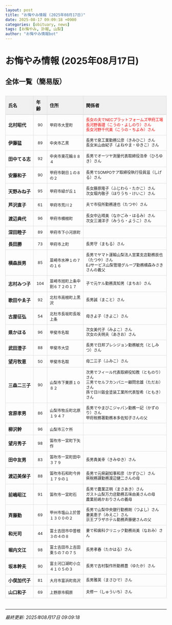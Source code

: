 ```yaml
---
layout: post
title: "お悔やみ情報 (2025年08月17日)"
date: 2025-08-17 09:09:18 +0900
categories: [obituary, news]
tags: [お悔やみ, 訃報, 山梨]
author: "お悔やみ情報bot"
---
```


<style>
@media (max-width: 768px) {
  .compact-table { font-size: 12px; }
  .compact-table th, .compact-table td { padding: 4px !important; }
  .responsive-table { overflow-x: auto; -webkit-overflow-scrolling: touch; }
  table { min-width: auto !important; }
}
</style>

# お悔やみ情報 (2025年08月17日)

## 全体一覧（簡易版）

<div class="responsive-table" style="overflow-x: auto; max-width: 100%; margin-bottom: 20px;">
<table class="compact-table" style="width: 100%; border-collapse: collapse; font-size: 14px; min-width: 300px;">
<thead>
<tr style="background-color: #f0f0f0; border-bottom: 2px solid #ddd;">
<th style="padding: 8px; text-align: left; border: 1px solid #ddd; font-weight: bold;">氏名</th>
<th style="padding: 8px; text-align: left; border: 1px solid #ddd; font-weight: bold;">年齢</th>
<th style="padding: 8px; text-align: left; border: 1px solid #ddd; font-weight: bold;">住所</th>
<th style="padding: 8px; text-align: left; border: 1px solid #ddd; font-weight: bold;">関係者</th>
</tr>
</thead>
<tbody>
<tr style="border-bottom: 1px solid #eee;">
<td style="padding: 8px; border: 1px solid #ddd; font-weight: bold; white-space: nowrap;">北村昭代</td>
<td style="padding: 8px; border: 1px solid #ddd; text-align: center; font-size: 12px;">90</td>
<td style="padding: 8px; border: 1px solid #ddd; font-size: 12px;">甲府市大里町</td>
<td style="color: red; padding: 8px; border: 1px solid #ddd; font-size: 12px; line-height: 1.3; white-space: normal;">長女の夫でNECプラットフォームズ甲府工場長河野善謹（こうの・よしのり）さん<br>長女河野千代美（こうの・ちよみ）さん</td>
</tr>
<tr style="border-bottom: 1px solid #eee;">
<td style="padding: 8px; border: 1px solid #ddd; font-weight: bold; white-space: nowrap;">伊藤猛</td>
<td style="padding: 8px; border: 1px solid #ddd; text-align: center; font-size: 12px;">89</td>
<td style="padding: 8px; border: 1px solid #ddd; font-size: 12px;">中央市乙黒</td>
<td style="padding: 8px; border: 1px solid #ddd; font-size: 12px; line-height: 1.3; white-space: normal;">長男で泉工業勤務公彦（きみひこ）さん<br>長女米山由紀子（よねやま・ゆきこ）さん</td>
</tr>
<tr style="border-bottom: 1px solid #eee;">
<td style="padding: 8px; border: 1px solid #ddd; font-weight: bold; white-space: nowrap;">田中てる志</td>
<td style="padding: 8px; border: 1px solid #ddd; text-align: center; font-size: 12px;">92</td>
<td style="padding: 8px; border: 1px solid #ddd; font-size: 12px;">中央市東花輪８８４</td>
<td style="padding: 8px; border: 1px solid #ddd; font-size: 12px; line-height: 1.3; white-space: normal;">長男でオーツヤ測量代表取締役浩幸（ひろゆき）さん</td>
</tr>
<tr style="border-bottom: 1px solid #eee;">
<td style="padding: 8px; border: 1px solid #ddd; font-weight: bold; white-space: nowrap;">安藤和子</td>
<td style="padding: 8px; border: 1px solid #ddd; text-align: center; font-size: 12px;">90</td>
<td style="padding: 8px; border: 1px solid #ddd; font-size: 12px;">甲府市朝日１の８の２</td>
<td style="padding: 8px; border: 1px solid #ddd; font-size: 12px; line-height: 1.3; white-space: normal;">長男でSOMPOケア取締役執行役員滋（しげる）さん</td>
</tr>
<tr style="border-bottom: 1px solid #eee;">
<td style="padding: 8px; border: 1px solid #ddd; font-weight: bold; white-space: nowrap;">天野みね子</td>
<td style="padding: 8px; border: 1px solid #ddd; text-align: center; font-size: 12px;">95</td>
<td style="padding: 8px; border: 1px solid #ddd; font-size: 12px;">甲府市緑が丘１</td>
<td style="padding: 8px; border: 1px solid #ddd; font-size: 12px; line-height: 1.3; white-space: normal;">長女藤原隆子（ふじわら・たかこ）さん<br>次女堀内敬子（ほりうち・けいこ）さん</td>
</tr>
<tr style="border-bottom: 1px solid #eee;">
<td style="padding: 8px; border: 1px solid #ddd; font-weight: bold; white-space: nowrap;">芦沢直子</td>
<td style="padding: 8px; border: 1px solid #ddd; text-align: center; font-size: 12px;">61</td>
<td style="padding: 8px; border: 1px solid #ddd; font-size: 12px;">甲府市荒川２</td>
<td style="padding: 8px; border: 1px solid #ddd; font-size: 12px; line-height: 1.3; white-space: normal;">夫で市役所勤務達也（たつや）さん</td>
</tr>
<tr style="border-bottom: 1px solid #eee;">
<td style="padding: 8px; border: 1px solid #ddd; font-weight: bold; white-space: nowrap;">渡辺典代</td>
<td style="padding: 8px; border: 1px solid #ddd; text-align: center; font-size: 12px;">96</td>
<td style="padding: 8px; border: 1px solid #ddd; font-size: 12px;">甲府市横根町</td>
<td style="padding: 8px; border: 1px solid #ddd; font-size: 12px; line-height: 1.3; white-space: normal;">長女中込晴美（なかごみ・はるみ）さん<br>次女三浦洋子（みうら・ようこ）さん</td>
</tr>
<tr style="border-bottom: 1px solid #eee;">
<td style="padding: 8px; border: 1px solid #ddd; font-weight: bold; white-space: nowrap;">深田睦子</td>
<td style="padding: 8px; border: 1px solid #ddd; text-align: center; font-size: 12px;">89</td>
<td style="padding: 8px; border: 1px solid #ddd; font-size: 12px;">甲府市下小河原町</td>
<td style="padding: 8px; border: 1px solid #ddd; font-size: 12px; line-height: 1.3; white-space: normal;"></td>
</tr>
<tr style="border-bottom: 1px solid #eee;">
<td style="padding: 8px; border: 1px solid #ddd; font-weight: bold; white-space: nowrap;">長田勝</td>
<td style="padding: 8px; border: 1px solid #ddd; text-align: center; font-size: 12px;">73</td>
<td style="padding: 8px; border: 1px solid #ddd; font-size: 12px;">甲府市上町</td>
<td style="padding: 8px; border: 1px solid #ddd; font-size: 12px; line-height: 1.3; white-space: normal;">長男守（まもる）さん</td>
</tr>
<tr style="border-bottom: 1px solid #eee;">
<td style="padding: 8px; border: 1px solid #ddd; font-weight: bold; white-space: nowrap;">横森辰男</td>
<td style="padding: 8px; border: 1px solid #ddd; text-align: center; font-size: 12px;">85</td>
<td style="padding: 8px; border: 1px solid #ddd; font-size: 12px;">韮崎市水神１の７の１６</td>
<td style="padding: 8px; border: 1px solid #ddd; font-size: 12px; line-height: 1.3; white-space: normal;">長男でヤマト運輸山梨法人営業支店勤務辰也（たつや）さん<br>EJサービス山梨管理グループ勤務横森みさきさんの義父</td>
</tr>
<tr style="border-bottom: 1px solid #eee;">
<td style="padding: 8px; border: 1px solid #ddd; font-weight: bold; white-space: nowrap;">志村みつ子</td>
<td style="padding: 8px; border: 1px solid #ddd; text-align: center; font-size: 12px;">104</td>
<td style="padding: 8px; border: 1px solid #ddd; font-size: 12px;">韮崎市旭町上条中割６７２の１７</td>
<td style="padding: 8px; border: 1px solid #ddd; font-size: 12px; line-height: 1.3; white-space: normal;">子で元ケル勤務真知男（まちお）さん</td>
</tr>
<tr style="border-bottom: 1px solid #eee;">
<td style="padding: 8px; border: 1px solid #ddd; font-weight: bold; white-space: nowrap;">歌田やゑ子</td>
<td style="padding: 8px; border: 1px solid #ddd; text-align: center; font-size: 12px;">92</td>
<td style="padding: 8px; border: 1px solid #ddd; font-size: 12px;">北杜市高根町上黒沢</td>
<td style="padding: 8px; border: 1px solid #ddd; font-size: 12px; line-height: 1.3; white-space: normal;">長男誠（まこと）さん</td>
</tr>
<tr style="border-bottom: 1px solid #eee;">
<td style="padding: 8px; border: 1px solid #ddd; font-weight: bold; white-space: nowrap;">古屋征弘</td>
<td style="padding: 8px; border: 1px solid #ddd; text-align: center; font-size: 12px;">54</td>
<td style="padding: 8px; border: 1px solid #ddd; font-size: 12px;">北杜市長坂町長坂上条</td>
<td style="padding: 8px; border: 1px solid #ddd; font-size: 12px; line-height: 1.3; white-space: normal;">母きよ子（きよこ）さん</td>
</tr>
<tr style="border-bottom: 1px solid #eee;">
<td style="padding: 8px; border: 1px solid #ddd; font-weight: bold; white-space: nowrap;">県かほる</td>
<td style="padding: 8px; border: 1px solid #ddd; text-align: center; font-size: 12px;">96</td>
<td style="padding: 8px; border: 1px solid #ddd; font-size: 12px;">甲斐市名取</td>
<td style="padding: 8px; border: 1px solid #ddd; font-size: 12px; line-height: 1.3; white-space: normal;">次女美代子（みよこ）さん<br>次女の夫明夫（あきお）さん</td>
</tr>
<tr style="border-bottom: 1px solid #eee;">
<td style="padding: 8px; border: 1px solid #ddd; font-weight: bold; white-space: nowrap;">武田澄子</td>
<td style="padding: 8px; border: 1px solid #ddd; text-align: center; font-size: 12px;">88</td>
<td style="padding: 8px; border: 1px solid #ddd; font-size: 12px;">甲斐市大垈</td>
<td style="padding: 8px; border: 1px solid #ddd; font-size: 12px; line-height: 1.3; white-space: normal;">長男で日邦プレシジョン勤務敏充（としみつ）さん</td>
</tr>
<tr style="border-bottom: 1px solid #eee;">
<td style="padding: 8px; border: 1px solid #ddd; font-weight: bold; white-space: nowrap;">望月牧恵</td>
<td style="padding: 8px; border: 1px solid #ddd; text-align: center; font-size: 12px;">50</td>
<td style="padding: 8px; border: 1px solid #ddd; font-size: 12px;">甲斐市名取</td>
<td style="padding: 8px; border: 1px solid #ddd; font-size: 12px; line-height: 1.3; white-space: normal;">母二三子（ふみこ）さん</td>
</tr>
<tr style="border-bottom: 1px solid #eee;">
<td style="padding: 8px; border: 1px solid #ddd; font-weight: bold; white-space: nowrap;">三森二三子</td>
<td style="padding: 8px; border: 1px solid #ddd; text-align: center; font-size: 12px;">90</td>
<td style="padding: 8px; border: 1px solid #ddd; font-size: 12px;">山梨市下栗原１０８２</td>
<td style="padding: 8px; border: 1px solid #ddd; font-size: 12px; line-height: 1.3; white-space: normal;">次男でフィール代表取締役知教（とものり）さん<br>三男でセルフカンパニー顧問忠雄（ただお）さん<br>孫で日川鈑金塗装工業所代表智希（ともき）さん</td>
</tr>
<tr style="border-bottom: 1px solid #eee;">
<td style="padding: 8px; border: 1px solid #ddd; font-weight: bold; white-space: nowrap;">宮原孝男</td>
<td style="padding: 8px; border: 1px solid #ddd; text-align: center; font-size: 12px;">86</td>
<td style="padding: 8px; border: 1px solid #ddd; font-size: 12px;">山梨市牧丘町北原１９４７</td>
<td style="padding: 8px; border: 1px solid #ddd; font-size: 12px; line-height: 1.3; white-space: normal;">長男でやまびこジャパン勤務一記（かずのり）さん<br>甲府税務署勤務本多佐知子さんの父</td>
</tr>
<tr style="border-bottom: 1px solid #eee;">
<td style="padding: 8px; border: 1px solid #ddd; font-weight: bold; white-space: nowrap;">柳沢幹</td>
<td style="padding: 8px; border: 1px solid #ddd; text-align: center; font-size: 12px;">96</td>
<td style="padding: 8px; border: 1px solid #ddd; font-size: 12px;">山梨市三ケ所</td>
<td style="padding: 8px; border: 1px solid #ddd; font-size: 12px; line-height: 1.3; white-space: normal;"></td>
</tr>
<tr style="border-bottom: 1px solid #eee;">
<td style="padding: 8px; border: 1px solid #ddd; font-weight: bold; white-space: nowrap;">望月秀子</td>
<td style="padding: 8px; border: 1px solid #ddd; text-align: center; font-size: 12px;">98</td>
<td style="padding: 8px; border: 1px solid #ddd; font-size: 12px;">笛吹市一宮町下矢作</td>
<td style="padding: 8px; border: 1px solid #ddd; font-size: 12px; line-height: 1.3; white-space: normal;"></td>
</tr>
<tr style="border-bottom: 1px solid #eee;">
<td style="padding: 8px; border: 1px solid #ddd; font-weight: bold; white-space: nowrap;">田中友男</td>
<td style="padding: 8px; border: 1px solid #ddd; text-align: center; font-size: 12px;">83</td>
<td style="padding: 8px; border: 1px solid #ddd; font-size: 12px;">笛吹市一宮町田中３７９</td>
<td style="padding: 8px; border: 1px solid #ddd; font-size: 12px; line-height: 1.3; white-space: normal;">長男貴美幸（きみゆき）さん</td>
</tr>
<tr style="border-bottom: 1px solid #eee;">
<td style="padding: 8px; border: 1px solid #ddd; font-weight: bold; white-space: nowrap;">渡辺美保子</td>
<td style="padding: 8px; border: 1px solid #ddd; text-align: center; font-size: 12px;">88</td>
<td style="padding: 8px; border: 1px solid #ddd; font-size: 12px;">笛吹市石和町今井１７９の１</td>
<td style="padding: 8px; border: 1px solid #ddd; font-size: 12px; line-height: 1.3; white-space: normal;">長男で元県副知事和彦（かずひこ）さん<br>県税務課勤務渡辺健二さんの母</td>
</tr>
<tr style="border-bottom: 1px solid #eee;">
<td style="padding: 8px; border: 1px solid #ddd; font-weight: bold; white-space: nowrap;">前嶋昭江</td>
<td style="padding: 8px; border: 1px solid #ddd; text-align: center; font-size: 12px;">91</td>
<td style="padding: 8px; border: 1px solid #ddd; font-size: 12px;">笛吹市一宮町石</td>
<td style="padding: 8px; border: 1px solid #ddd; font-size: 12px; line-height: 1.3; white-space: normal;">長男で農業正明（まさあき）さん<br>ガスト山梨万力店勤務五味由美さんの母<br>農業前嶋かおりさんの義母</td>
</tr>
<tr style="border-bottom: 1px solid #eee;">
<td style="padding: 8px; border: 1px solid #ddd; font-weight: bold; white-space: nowrap;">斉藤勤</td>
<td style="padding: 8px; border: 1px solid #ddd; text-align: center; font-size: 12px;">69</td>
<td style="padding: 8px; border: 1px solid #ddd; font-size: 12px;">甲州市塩山上於曽１３００の２</td>
<td style="padding: 8px; border: 1px solid #ddd; font-size: 12px; line-height: 1.3; white-space: normal;">長男で山梨中央銀行勤務剛（つよし）さん<br>妻美恵子（みえこ）さん<br>京王プラザホテル勤務斉藤健さんの父</td>
</tr>
<tr style="border-bottom: 1px solid #eee;">
<td style="padding: 8px; border: 1px solid #ddd; font-weight: bold; white-space: nowrap;">和光司</td>
<td style="padding: 8px; border: 1px solid #ddd; text-align: center; font-size: 12px;">44</td>
<td style="padding: 8px; border: 1px solid #ddd; font-size: 12px;">富士吉田市中曽根３の４の８</td>
<td style="padding: 8px; border: 1px solid #ddd; font-size: 12px; line-height: 1.3; white-space: normal;">妻で和歯科クリニック勤務尚美（なおみ）さん</td>
</tr>
<tr style="border-bottom: 1px solid #eee;">
<td style="padding: 8px; border: 1px solid #ddd; font-weight: bold; white-space: nowrap;">堀内文江</td>
<td style="padding: 8px; border: 1px solid #ddd; text-align: center; font-size: 12px;">98</td>
<td style="padding: 8px; border: 1px solid #ddd; font-size: 12px;">富士吉田市上吉田東５の７の７５</td>
<td style="padding: 8px; border: 1px solid #ddd; font-size: 12px; line-height: 1.3; white-space: normal;">長男孝春（たかはる）さん</td>
</tr>
<tr style="border-bottom: 1px solid #eee;">
<td style="padding: 8px; border: 1px solid #ddd; font-weight: bold; white-space: nowrap;">坂本幹夫</td>
<td style="padding: 8px; border: 1px solid #ddd; text-align: center; font-size: 12px;">90</td>
<td style="padding: 8px; border: 1px solid #ddd; font-size: 12px;">富士河口湖町小立４１０５の３</td>
<td style="padding: 8px; border: 1px solid #ddd; font-size: 12px; line-height: 1.3; white-space: normal;">長男で吉村製作所勤務豊（ゆたか）さん</td>
</tr>
<tr style="border-bottom: 1px solid #eee;">
<td style="padding: 8px; border: 1px solid #ddd; font-weight: bold; white-space: nowrap;">小俣加代子</td>
<td style="padding: 8px; border: 1px solid #ddd; text-align: center; font-size: 12px;">81</td>
<td style="padding: 8px; border: 1px solid #ddd; font-size: 12px;">大月市富浜町鳥沢</td>
<td style="padding: 8px; border: 1px solid #ddd; font-size: 12px; line-height: 1.3; white-space: normal;">長男雅英（まさひで）さん</td>
</tr>
<tr style="border-bottom: 1px solid #eee;">
<td style="padding: 8px; border: 1px solid #ddd; font-weight: bold; white-space: nowrap;">山口和子</td>
<td style="padding: 8px; border: 1px solid #ddd; text-align: center; font-size: 12px;">69</td>
<td style="padding: 8px; border: 1px solid #ddd; font-size: 12px;">上野原市棡原</td>
<td style="padding: 8px; border: 1px solid #ddd; font-size: 12px; line-height: 1.3; white-space: normal;">夫修一（しゅういち）さん</td>
</tr>
</tbody>
</table>
</div>

---
*最終更新: 2025年08月17日 09:09:18*
